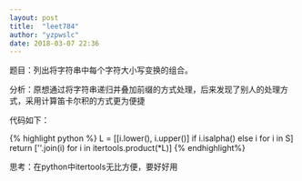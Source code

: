 ```yaml
---
layout: post
title:  "leet784"
author: "yzpwslc"
date: 2018-03-07 22:36
---
```


<p>题目：列出将字符串中每个字符大小写变换的组合。</p>
<p>分析：原想通过将字符串递归并叠加前缀的方式处理，后来发现了别人的处理方式，采用计算笛卡尔积的方式更为便捷</p>
<p>代码如下：</p>
{% highlight python %}
        L = [[i.lower(), i.upper()] if i.isalpha() else i for i in S]
        return [''.join(i) for i in itertools.product(*L)]
{% endhighlight%}
<p>思考：在python中itertools无比方便，要好好用</p>
